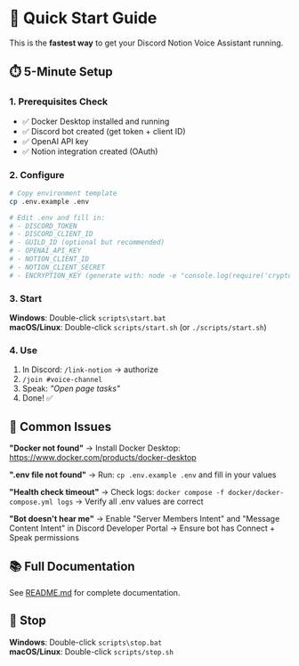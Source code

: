 # 🚀 Quick Start Guide

This is the **fastest way** to get your Discord Notion Voice Assistant running.

## ⏱️ 5-Minute Setup

### 1. Prerequisites Check
- ✅ Docker Desktop installed and running
- ✅ Discord bot created (get token + client ID)
- ✅ OpenAI API key
- ✅ Notion integration created (OAuth)

### 2. Configure
```bash
# Copy environment template
cp .env.example .env

# Edit .env and fill in:
# - DISCORD_TOKEN
# - DISCORD_CLIENT_ID
# - GUILD_ID (optional but recommended)
# - OPENAI_API_KEY
# - NOTION_CLIENT_ID
# - NOTION_CLIENT_SECRET
# - ENCRYPTION_KEY (generate with: node -e "console.log(require('crypto').randomBytes(32).toString('base64'))")
```

### 3. Start
**Windows**: Double-click `scripts\start.bat`  
**macOS/Linux**: Double-click `scripts/start.sh` (or `./scripts/start.sh`)

### 4. Use
1. In Discord: `/link-notion` → authorize
2. `/join #voice-channel`
3. Speak: *"Open page tasks"*
4. Done! ✅

## 🔧 Common Issues

**"Docker not found"**
→ Install Docker Desktop: https://www.docker.com/products/docker-desktop

**".env file not found"**
→ Run: `cp .env.example .env` and fill in your values

**"Health check timeout"**
→ Check logs: `docker compose -f docker/docker-compose.yml logs`
→ Verify all .env values are correct

**"Bot doesn't hear me"**
→ Enable "Server Members Intent" and "Message Content Intent" in Discord Developer Portal
→ Ensure bot has Connect + Speak permissions

## 📚 Full Documentation
See [README.md](README.md) for complete documentation.

## 🛑 Stop
**Windows**: Double-click `scripts\stop.bat`  
**macOS/Linux**: Double-click `scripts/stop.sh`

